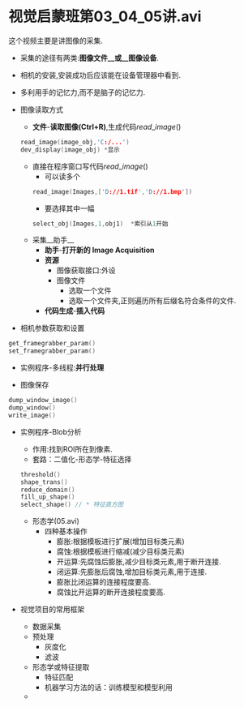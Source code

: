 # 视觉启蒙班第03_04_05讲.avi

这个视频主要是讲图像的采集.

+ 采集的途径有两类:__图像文件__或__图像设备__.

+ 相机的安装,安装成功后应该能在设备管理器中看到.

+ 多利用手的记忆力,而不是脑子的记忆力.


+ 图像读取方式
  + __文件__-__读取图像(Ctrl+R)__,生成代码$read\_image()$
  ```C
  read_image(image_obj,'C:/...')
  dev_display(image_obj) *显示
  ```
  + 直接在程序窗口写代码$read\_image()$
    + 可以读多个
    ```C
    read_image(Images,['D://1.tif','D://1.bmp'])
    ```
    + 要选择其中一幅
    ```C
    select_obj(Images,1,obj1)  *索引从1开始
    ```
  + 采集__助手__
    + __助手__-__打开新的 Image Acquisition__
    + __资源__
      + 图像获取接口:外设
      + 图像文件
        + 选取一个文件
        + 选取一个文件夹,正则遍历所有后缀名符合条件的文件.
    + __代码生成__-__插入代码__

+ 相机参数获取和设置
```C
get_framegrabber_param()
set_framegrabber_param()
```


+ 实例程序-多线程:__并行处理__

+ 图像保存
```C
dump_window_image()
dump_window()
write_image()
```


+ 实例程序-Blob分析
  + 作用:找到ROI所在到像素.
  + 套路：二值化-形态学-特征选择
  ```C
  threshold()
  shape_trans()
  reduce_domain()
  fill_up_shape()
  select_shape() // * 特征直方图
  ```
  + 形态学(05.avi)
    + 四种基本操作
      + 膨胀:根据模板进行扩展(增加目标类元素)
      + 腐蚀:根据模板进行缩减(减少目标类元素)
      + 开运算:先腐蚀后膨胀,减少目标类元素,用于断开连接.
      + 闭运算:先膨胀后腐蚀,增加目标类元素,用于连接.
      + 膨胀比闭运算的连接程度要高.
      + 腐蚀比开运算的断开连接程度要高.


+ 视觉项目的常用框架
  + 数据采集
  + 预处理
    + 灰度化
    + 滤波
  + 形态学或特征提取
    + 特征匹配
    + 机器学习方法的话：训练模型和模型利用
  + 
